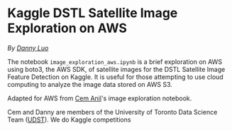 # Kaggle DSTL Satellite Image Exploration on AWS

*By [Danny Luo](http://dluo.me)*

The notebook `image_exploration_aws.ipynb` is a brief exploration on AWS using boto3, the AWS SDK, of satellite images for the DSTL Satellite Image Feature Detection on Kaggle. It is useful for those attempting to use cloud computing to analyze the image data stored on AWS S3.

Adapted for AWS from [Cem Anil](https://github.com/cemanil)'s image exploration notebook. 

Cem and Danny are members of the University of Toronto Data Science Team ([UDST](http://datasciencetoronto.com/uoft-data-science-team/)). We do Kaggle competitions
